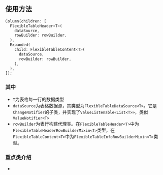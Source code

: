 ## 使用方法
```dart
Column(children: [
  FlexibleTableHeader<T>(
    dataSource,
    rowBuilder: rowBuilder,
  ),
  Expanded(
    child: FlexibleTableContent<T>(
      dataSource,
      rowBuilder: rowBuilder,
    ),
  ),
]);
```
### 其中
* `T`为表格每一行的数据类型
* `dataSource`为表格数据源，其类型为`FlexibleTableDataSource<T>`。它是`ChangeNotifier`的子类，并实现了`ValueListenable<List<T>>`，类似`ValueNotifier<T>`
* `rowBuilder`为表行构建代理类。在`FlexibleTableHeader<T>`中为`FlexibleTableHeaderRowBuilderMixin<T>`类型，在`FlexibleTableContent<T>`中为`FlexibleTableInfoRowBuilderMixin<T>`类型。
### 重点类介绍
* 

